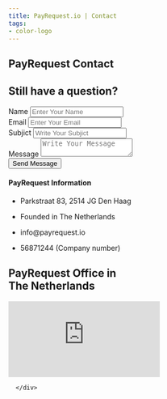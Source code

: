 ```yaml
---
title: PayRequest.io | Contact
tags:
- color-logo
---
```


<section class="breadcrumb-area">
         <div class="breadcrumb-shape"></div>
         <div class="container">
            <div class="row">
               <div class="col-lg-12">
                  <div class="breadcrumb-inn">
                     <div class="section-title wow fadeInUp" data-wow-duration="1s" data-wow-delay="0.3s" style="visibility: visible; animation-duration: 1s; animation-delay: 0.3s; animation-name: fadeInUp;">
                        <h2><span>PayRequest Contact</span></h2>
                     </div>
                  </div>
               </div>
            </div>
         </div>
</section>


<section class="contact-form section_100">
         <div class="container">
            <div class="row">
               <div class="col-lg-12">
                  <div class="section-title wow fadeInUp" data-wow-duration="1s" data-wow-delay="0.3s" style="visibility: visible; animation-duration: 1s; animation-delay: 0.3s; animation-name: fadeInUp;">
                     <h2>Still have a  <span>question?</span></h2>
                  </div>
               </div>
            </div>
            <div class="row">
               <div class="col-lg-8">
                  <div class="contact-form-wrapper wow fadeInLeft" data-wow-duration="1s" data-wow-delay="0.4s" style="visibility: visible; animation-duration: 1s; animation-delay: 0.4s; animation-name: fadeInLeft;">
                     <form>
                        <div class="row">
                           <div class="col-lg-6">
                              <div class="form-group">
                                 <label for="name">Name </label>
                                 <input type="text" class="input-field" id="name" placeholder="Enter Your Name">
                              </div>
                           </div>
                           <div class="col-lg-6">
                              <div class="form-group">
                                 <label for="email">Email </label>
                                 <input type="text" class="input-field" id="email" placeholder="Enter Your Email">
                              </div>
                           </div>
                           <div class="col-lg-12">
                              <div class="form-group">
                                 <label for="subjict">Subjict </label>
                                 <input type="text" class="input-field" id="subjict" placeholder="Write Your Subjict">
                              </div>
                           </div>
 <div class="col-lg-12">
                              <div class="form-group button-area">
                                 <label for="message">Message </label>
                                 <textarea id="message" class="input-field textarea" placeholder="Write Your Message"></textarea>
                              </div>
                           </div>
                           <div class="col-lg-12">
                              <div class="form-group button-area">
                                 <button type="submit" class="theme-btn">Send Message<span class="fa fa-chevron-right"></span></button>
                              </div>
                           </div>
                        </div>
                     </form>
                  </div>
               </div>
               <div class="col-lg-4 d-flex">
                  <div class="address-area wow fadeInRight" data-wow-duration="1s" data-wow-delay="0.3s" style="visibility: visible; animation-duration: 1s; animation-delay: 0.3s; animation-name: fadeInRight;">
                     <h4 class="title">
                        PayRequest Information
                     </h4>
                    
<ul class="address-list">
                        <li>
                           <p>
                              <i class="fa fa-map-marker"></i>Parkstraat 83, 2514 JG Den Haag

</p>
                        </li>
                        <li>
                           <p>
                              <i class="fa fa-flag"></i>Founded in The Netherlands</p>
                        </li>
                        <li>
                           <p>
                              <i class="fa fa-envelope"></i>
                              info@payrequest.io
                           </p>
                        </li>
                        <li>
                           <p>
                              <i class="fa fa-check"></i> 56871244 (Company number)</p>
                        </li>
                     </ul>

</div>
               </div>
            </div>
         </div>
 </section>



 <div class="map-area section_t_100">
         <div class="section-title wow fadeInUp" data-wow-duration="1s" data-wow-delay="0.3s" style="visibility: visible; animation-duration: 1s; animation-delay: 0.3s; animation-name: fadeInUp;">
          <h2><span>PayRequest</span> Office in<br> The Netherlands</h2>
         </div>
         <iframe src="https://www.google.com/maps/embed?pb=!1m18!1m12!1m3!1d2720.4645740433707!2d4.305161597718885!3d52.08300564997395!2m3!1f0!2f0!3f0!3m2!1i1024!2i768!4f13.1!3m3!1m2!1s0x47c5b7307f359b2d%3A0x47c3db5a9e7e6cdf!2sParkstraat%2083%2C%202514%20JG%20Den%20Haag%2C%20Nederland!5e0!3m2!1snl!2spt!4v1596966211919!5m2!1snl!2spt" style="border:0;" allowfullscreen="" aria-hidden="false" tabindex="0"></iframe>


      </div>